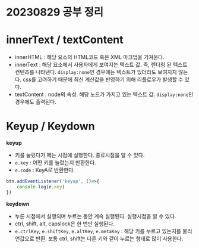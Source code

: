 20230829 공부 정리
=========================
# innerText / textContent

- innerHTML : 해당 요소의 HTML코드 혹은 XML 마크업을 가져온다.
- innerText : 해당 요소에서 사용자에게 보여지는 텍스트 값. 즉, 렌더링 된 텍스트 컨텐츠를 나타낸다. `display:none`인 경우에는 텍스트가 있더라도 보여지지 않는다. css를 고려하기 때문에 최신 계산값을 반영하기 위해 리플로우가 발생할 수 있다.
- textContent : node의 속성. 해당 노드가 가지고 있는 텍스트 값. `display:none`인 경우에도 출력된다. 


# Keyup / Keydown

**keyup**
- 키를 눌렀다가 떼는 시점에 실행한다. 종료시점을 알 수 있다.
- `e.key` : 어떤 키를 눌렀는지 반환한다.
- `e.code` : KeyA로 반환한다.


```js
btn.addEventListener('keyup', ()=>{
    console.log(e.key)
})
```
**keydown**
- 누른 시점에서 실행되며 누르는 동안 계속 실행된다. 실행시점을 알 수 있다. 
- ctrl, shift, alt, capslock은 한 번만 실행된다.
- `e.ctrlKey`, `e.shiftKey`, `e.altKey`, `e.metaKey` : 해당 키를 누르고 있는지를 불리언값으로 반환. 보통 ctrl, shift는 다른 키와 같이 누르는 형태로 많이 사용한다.

